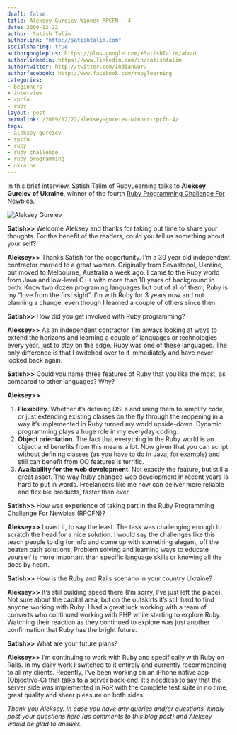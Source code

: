 ```yaml
---
draft: false
title: Aleksey Gureiev Winner RPCFN - 4
date: 2009-12-22
author: Satish Talim
authorlink: "http://satishtalim.com"
socialsharing: true
authorgoogleplus: https://plus.google.com/+SatishTalim/about
authorlinkedin: https://www.linkedin.com/in/satishtalim
authortwitter: http://twitter.com/IndianGuru
authorfacebook: http://www.facebook.com/rubylearning
categories:
- beginners
- interview
- rpcfn
- ruby
layout: post
permalink: /2009/12/22/aleksey-gureiev-winner-rpcfn-4/
tags:
- aleksey gureiev
- rpcfn
- ruby
- ruby challenge
- ruby programming
- ukraine
---
```

In this brief interview, Satish Talim of RubyLearning talks to **Aleksey
Gureiev of Ukraine**, winner of the fourth [Ruby Programming Challenge
For Newbies](http://rubylearning.com/blog/2009/11/26/rpcfn-rubyfun-4/).<!--more-->

![Aleksey
Gureiev](http://www.rubylearning.com/images/alekseygureiev125x125.jpg "Aleksey Gureiev")

**Satish\>\>** Welcome Aleksey and thanks for taking out time to share
your thoughts. For the benefit of the readers, could you tell us
something about your self?

**Aleksey\>\>** Thanks Satish for the opportunity. I’m a 30 year old
independent contractor married to a great woman. Originally from
Sevastopol, Ukraine, but moved to Melbourne, Australia a week ago. I
came to the Ruby world from Java and low-level C++ with more than 10
years of background in both. Know two dozen programing languages but out
of all of them, Ruby is my “love from the first sight”. I’m with Ruby
for 3 years now and not planning a change, even though I learned a
couple of others since then.

**Satish\>\>** How did you get involved with Ruby programming?

**Aleksey\>\>** As an independent contractor, I’m always looking at ways
to extend the horizons and learning a couple of languages or
technologies every year, just to stay on the edge. Ruby was one of these
languages. The only difference is that I switched over to it immediately
and have never looked back again.

**Satish\>\>** Could you name three features of Ruby that you like the
most, as compared to other languages? Why?

**Aleksey\>\>**

1.  **Flexibility**. Whether it’s defining DSLs and using them to
    simplify code, or just extending existing classes on the fly through
    the reopening in a way it’s implemented in Ruby turned my world
    upside-down. Dynamic programming plays a huge role in my everyday
    coding.
2.  **Object orientation**. The fact that everything in the Ruby world
    is an object and benefits from this means a lot. Now given that you
    can script without defining classes (as you have to do in Java, for
    example) and still can benefit from OO features is terrific.
3.  **Availability for the web development**. Not exactly the feature,
    but still a great asset. The way Ruby changed web development in
    recent years is hard to put in words. Freelancers like me now can
    deliver more reliable and flexible products, faster than ever.

**Satish\>\>** How was experience of taking part in the Ruby Programming
Challenge For Newbies (RPCFN)?

**Aleksey\>\>** Loved it, to say the least. The task was challenging
enough to scratch the head for a nice solution. I would say the
challenges like this teach people to dig for info and come up with
something elegant, off the beaten path solutions. Problem solving and
learning ways to educate yourself is more important than specific
language skills or knowing all the docs by heart.

**Satish\>\>** How is the Ruby and Rails scenario in your country
Ukraine?

**Aleksey\>\>** It’s still building speed there (I’m sorry, I’ve just
left the place). Not sure about the capital area, but on the outskirts
it’s still hard to find anyone working with Ruby. I had a great luck
working with a team of converts who continued working with PHP while
starting to explore Ruby. Watching their reaction as they continued to
explore was just another confirmation that Ruby has the bright future.

**Satish\>\>** What are your future plans?

**Aleksey\>\>** I’m continuing to work with Ruby and specifically with
Ruby on Rails. In my daily work I switched to it entirely and currently
recommending to all my clients. Recently, I’ve been working on an iPhone
native app (Objective-C) that talks to a server back-end. It’s needless
to say that the server side was implemented in RoR with the complete
test suite in no time, great quality and sheer pleasure on both sides.

*Thank you Aleksey. In case you have any queries and/or questions,
kindly post your questions here (as comments to this blog post) and
Aleksey would be glad to answer.*

